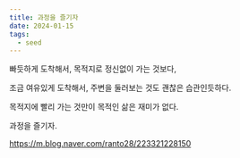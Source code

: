 ```yaml
---
title: 과정을 즐기자
date: 2024-01-15
tags:
  - seed
---
```


빠듯하게 도착해서, 목적지로 정신없이 가는 것보다,

조금 여유있게 도착해서, 주변을 둘러보는 것도 괜찮은 습관인듯하다.

목적지에 빨리 가는 것만이 목적인 삶은 재미가 없다.

과정을 즐기자.

https://m.blog.naver.com/ranto28/223321228150